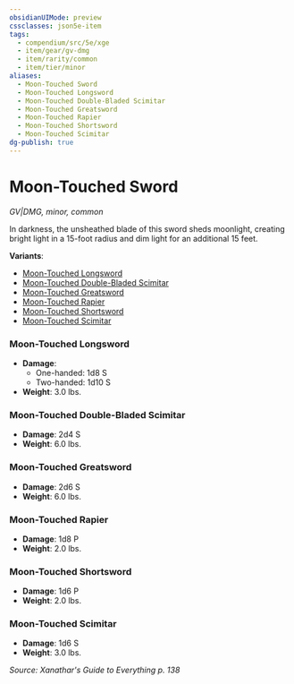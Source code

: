 ```yaml
---
obsidianUIMode: preview
cssclasses: json5e-item
tags:
  - compendium/src/5e/xge
  - item/gear/gv-dmg
  - item/rarity/common
  - item/tier/minor
aliases:
  - Moon-Touched Sword
  - Moon-Touched Longsword
  - Moon-Touched Double-Bladed Scimitar
  - Moon-Touched Greatsword
  - Moon-Touched Rapier
  - Moon-Touched Shortsword
  - Moon-Touched Scimitar
dg-publish: true
---
```

# Moon-Touched Sword
*GV|DMG, minor, common*  


In darkness, the unsheathed blade of this sword sheds moonlight, creating bright light in a 15-foot radius and dim light for an additional 15 feet.

**Variants**:
- [Moon-Touched Longsword](#Moon-Touched%20Longsword)
- [Moon-Touched Double-Bladed Scimitar](#Moon-Touched%20Double-Bladed%20Scimitar)
- [Moon-Touched Greatsword](#Moon-Touched%20Greatsword)
- [Moon-Touched Rapier](#Moon-Touched%20Rapier)
- [Moon-Touched Shortsword](#Moon-Touched%20Shortsword)
- [Moon-Touched Scimitar](#Moon-Touched%20Scimitar)

### Moon-Touched Longsword

- **Damage**:
  - One-handed: 1d8 S
  - Two-handed: 1d10 S
- **Weight**: 3.0 lbs.

### Moon-Touched Double-Bladed Scimitar

- **Damage**: 2d4 S
- **Weight**: 6.0 lbs.

### Moon-Touched Greatsword

- **Damage**: 2d6 S
- **Weight**: 6.0 lbs.

### Moon-Touched Rapier

- **Damage**: 1d8 P
- **Weight**: 2.0 lbs.

### Moon-Touched Shortsword

- **Damage**: 1d6 P
- **Weight**: 2.0 lbs.

### Moon-Touched Scimitar

- **Damage**: 1d6 S
- **Weight**: 3.0 lbs.


*Source: Xanathar's Guide to Everything p. 138*